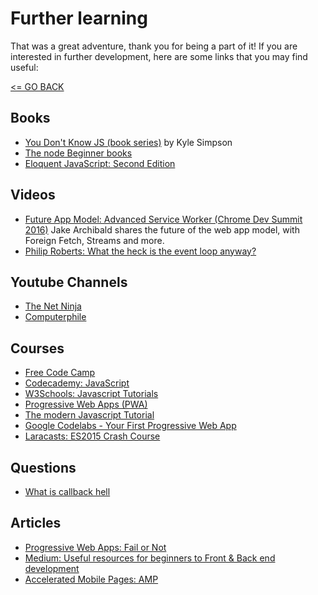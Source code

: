 # Further learning

That was a great adventure, thank you for being a part of it! If you are interested in further development, here are some links that you may find useful:

[<= GO BACK ](../README.md)

## Books

* [You Don't Know JS (book series)](https://github.com/getify/You-Dont-Know-JS) by Kyle Simpson
* [The node Beginner books](https://www.nodebeginner.org/)
* [Eloquent JavaScript: Second Edition](http://eloquentjavascript.net/)

## Videos

* [Future App Model: Advanced Service Worker (Chrome Dev Summit 2016)](https://www.youtube.com/watch?v=J2dOTKBoTL4)
Jake Archibald shares the future of the web app model, with Foreign Fetch, Streams and more.
* [Philip Roberts: What the heck is the event loop anyway?](https://www.youtube.com/watch?v=8aGhZQkoFbQ1)

## Youtube Channels

* [The Net Ninja](https://www.youtube.com/channel/UCW5YeuERMmlnqo4oq8vwUpg/playlists)
* [Computerphile](https://www.youtube.com/user/Computerphile)

## Courses

* [Free Code Camp](https://www.freecodecamp.org)
* [Codecademy: JavaScript](https://www.codecademy.com/learn/introduction-to-javascript)
* [W3Schools: Javascript Tutorials](https://www.w3schools.com/js/)
* [Progressive Web Apps (PWA)](https://www.writesoftware.org/course/progressive-web-apps)
* [The modern Javascript Tutorial](https://javascript.info/)
* [Google Codelabs - Your First Progressive Web App](https://codelabs.developers.google.com/codelabs/your-first-pwapp/index.html?index=..%2F..%2Fgdd17#0)
* [Laracasts: ES2015 Crash Course](https://laracasts.com/series/es6-cliffsnotes)

## Questions

* [What is callback hell](https://www.quora.com/What-is-callback-hell)

## Articles

* [Progressive Web Apps: Fail or Not](https://simpleprogrammer.com/2017/11/08/progressive-web-applications/)
* [Medium: Useful resources for beginners to Front & Back end development](https://medium.com/@emregozel/useful-resources-for-beginners-to-front-end-development-2b110499628e)
* [Accelerated Mobile Pages: AMP](https://www.ampproject.org/)
